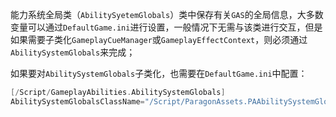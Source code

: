 能力系统全局类（`AbilitySyetemGlobals`）类中保存有关`GAS`的全局信息，大多数变量可以通过`DefaultGame.ini`进行设置，一般情况下无需与该类进行交互，但是如果需要子类化`GameplayCueManager`或`GameplayEffectContext`，则必须通过`AbilitySystemGlobals`来完成；

如果要对`AbilitySystemGlobals`子类化，也需要在`DefaultGame.ini`中配置：
```cpp
[/Script/GameplayAbilities.AbilitySystemGlobals]
AbilitySystemGlobalsClassName="/Script/ParagonAssets.PAAbilitySystemGlobals"
```

